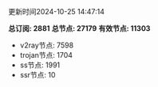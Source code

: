 更新时间2024-10-25 14:47:14

**总订阅: 2881**
**总节点: 27179**
**有效节点: 11303**
- v2ray节点: 7598
- trojan节点: 1704
- ss节点: 1991
- ssr节点: 10
